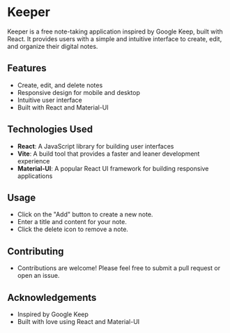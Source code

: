 
# Keeper

Keeper is a free note-taking application inspired by Google Keep, built with React. It provides users with a simple and intuitive interface to create, edit, and organize their digital notes.

## Features

- Create, edit, and delete notes
- Responsive design for mobile and desktop
- Intuitive user interface
- Built with React and Material-UI

## Technologies Used

- **React**: A JavaScript library for building user interfaces
- **Vite**: A build tool that provides a faster and leaner development experience
- **Material-UI**: A popular React UI framework for building responsive applications

## Usage

- Click on the "Add" button to create a new note.
- Enter a title and content for your note.
- Click the delete icon to remove a note.

## Contributing

- Contributions are welcome! Please feel free to submit a pull request or open an issue.

## Acknowledgements
- Inspired by Google Keep
- Built with love using React and Material-UI
